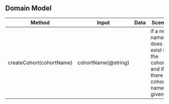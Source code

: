 ## Domain Model

| Method  | Input | Data | Scenario | Output |
| ------- | ----- | ---- | -------- | ------ |
| createCohort(cohortName) | cohortName(@string) | | if a new name does not exist in the cohortList and if there is a cohort name given |  cohortList[{name: 'Cohort 1', students: []}] |


